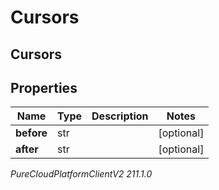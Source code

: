 # Cursors

## Cursors

## Properties

|Name | Type | Description | Notes|
|------------ | ------------- | ------------- | -------------|
| **before** | str |  | [optional] |
| **after** | str |  | [optional] |



_PureCloudPlatformClientV2 211.1.0_
